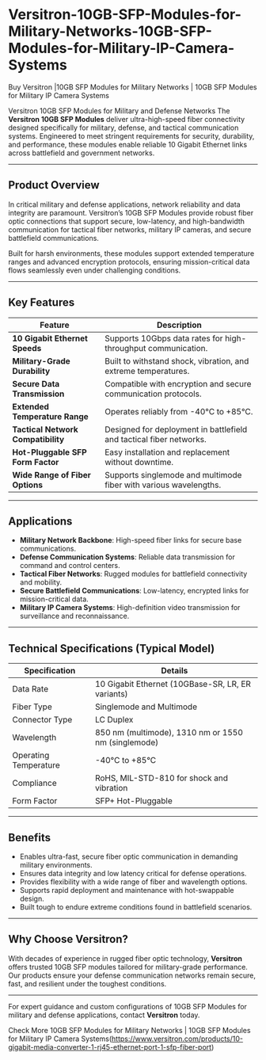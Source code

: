 # Versitron-10GB-SFP-Modules-for-Military-Networks-10GB-SFP-Modules-for-Military-IP-Camera-Systems

Buy Versitron |10GB SFP Modules for Military Networks | 10GB SFP Modules for Military IP Camera Systems

Versitron 10GB SFP Modules for Military and Defense Networks
The **Versitron 10GB SFP Modules** deliver ultra-high-speed fiber connectivity designed specifically for military, defense, and tactical communication systems. Engineered to meet stringent requirements for security, durability, and performance, these modules enable reliable 10 Gigabit Ethernet links across battlefield and government networks.

---

## Product Overview

In critical military and defense applications, network reliability and data integrity are paramount. Versitron’s 10GB SFP Modules provide robust fiber optic connections that support secure, low-latency, and high-bandwidth communication for tactical fiber networks, military IP cameras, and secure battlefield communications.

Built for harsh environments, these modules support extended temperature ranges and advanced encryption protocols, ensuring mission-critical data flows seamlessly even under challenging conditions.

---

## Key Features

| Feature                           | Description                                                  |
|----------------------------------|--------------------------------------------------------------|
| **10 Gigabit Ethernet Speeds**   | Supports 10Gbps data rates for high-throughput communication.|
| **Military-Grade Durability**    | Built to withstand shock, vibration, and extreme temperatures.|
| **Secure Data Transmission**     | Compatible with encryption and secure communication protocols.|
| **Extended Temperature Range**   | Operates reliably from -40°C to +85°C.                       |
| **Tactical Network Compatibility**| Designed for deployment in battlefield and tactical fiber networks.|
| **Hot-Pluggable SFP Form Factor**| Easy installation and replacement without downtime.          |
| **Wide Range of Fiber Options**  | Supports singlemode and multimode fiber with various wavelengths.|

---

## Applications

- **Military Network Backbone**: High-speed fiber links for secure base communications.  
- **Defense Communication Systems**: Reliable data transmission for command and control centers.  
- **Tactical Fiber Networks**: Rugged modules for battlefield connectivity and mobility.  
- **Secure Battlefield Communications**: Low-latency, encrypted links for mission-critical data.  
- **Military IP Camera Systems**: High-definition video transmission for surveillance and reconnaissance.

---

## Technical Specifications (Typical Model)

| Specification           | Details                                                    |
|-------------------------|------------------------------------------------------------|
| Data Rate              | 10 Gigabit Ethernet (10GBase-SR, LR, ER variants)           |
| Fiber Type             | Singlemode and Multimode                                    |
| Connector Type         | LC Duplex                                                  |
| Wavelength             | 850 nm (multimode), 1310 nm or 1550 nm (singlemode)         |
| Operating Temperature  | -40°C to +85°C                                            |
| Compliance             | RoHS, MIL-STD-810 for shock and vibration                  |
| Form Factor            | SFP+ Hot-Pluggable                                         |

---

## Benefits

- Enables ultra-fast, secure fiber optic communication in demanding military environments.  
- Ensures data integrity and low latency critical for defense operations.  
- Provides flexibility with a wide range of fiber and wavelength options.  
- Supports rapid deployment and maintenance with hot-swappable design.  
- Built tough to endure extreme conditions found in battlefield scenarios.

---

## Why Choose Versitron?

With decades of experience in rugged fiber optic technology, **Versitron** offers trusted 10GB SFP modules tailored for military-grade performance. Our products ensure your defense communication networks remain secure, fast, and resilient under the toughest conditions.

---

For expert guidance and custom configurations of 10GB SFP Modules for military and defense applications, contact **Versitron** today.

Check More 10GB SFP Modules for Military Networks | 10GB SFP Modules for Military IP Camera Systems(https://www.versitron.com/products/10-gigabit-media-converter-1-rj45-ethernet-port-1-sfp-fiber-port)
